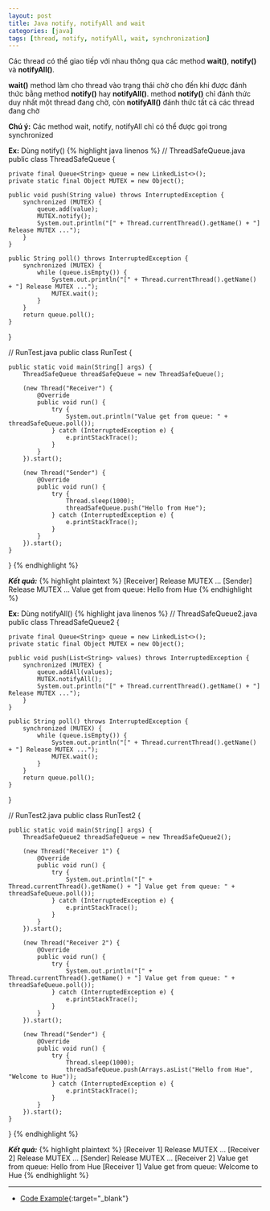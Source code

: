 ```yaml
---
layout: post
title: Java notify, notifyAll and wait
categories: [java]
tags: [thread, notify, notifyAll, wait, synchronization]
---
```


Các thread có thể giao tiếp với nhau thông qua các method **wait()**, **notify()** và **notifyAll()**.

**wait()** method làm cho thread vào trạng thái chờ cho đến khi được đánh thức bằng method **notify()** hay **notifyAll()**. method **notify()** chỉ đánh thức duy nhất một thread đang chờ, còn **notifyAll()** đánh thức tất cả các thread đang chờ

**Chú ý:** Các method wait, notify, notifyAll chỉ có thể được gọi trong synchronized

**Ex:** Dùng notify()
{% highlight java linenos %}
// ThreadSafeQueue.java
public class ThreadSafeQueue {

    private final Queue<String> queue = new LinkedList<>();
    private static final Object MUTEX = new Object();

    public void push(String value) throws InterruptedException {
        synchronized (MUTEX) {
            queue.add(value);
            MUTEX.notify();
            System.out.println("[" + Thread.currentThread().getName() + "] Release MUTEX ...");
        }
    }

    public String poll() throws InterruptedException {
        synchronized (MUTEX) {
            while (queue.isEmpty()) {
                System.out.println("[" + Thread.currentThread().getName() + "] Release MUTEX ...");
                MUTEX.wait();
            }
        }
        return queue.poll();
    }
}

// RunTest.java
public class RunTest {

    public static void main(String[] args) {
        ThreadSafeQueue threadSafeQueue = new ThreadSafeQueue();

        (new Thread("Receiver") {
            @Override
            public void run() {
                try {
                    System.out.println("Value get from queue: " + threadSafeQueue.poll());
                } catch (InterruptedException e) {
                    e.printStackTrace();
                }
            }
        }).start();

        (new Thread("Sender") {
            @Override
            public void run() {
                try {
                    Thread.sleep(1000);
                    threadSafeQueue.push("Hello from Hue");
                } catch (InterruptedException e) {
                    e.printStackTrace();
                }
            }
        }).start();
    }
}
{% endhighlight %}

***Kết quả:***
{% highlight plaintext %}
[Receiver] Release MUTEX ...
[Sender] Release MUTEX ...
Value get from queue: Hello from Hue
{% endhighlight %}

**Ex:** Dùng notifyAll()
{% highlight java linenos %}
// ThreadSafeQueue2.java
public class ThreadSafeQueue2 {

    private final Queue<String> queue = new LinkedList<>();
    private static final Object MUTEX = new Object();

    public void push(List<String> values) throws InterruptedException {
        synchronized (MUTEX) {
            queue.addAll(values);
            MUTEX.notifyAll();
            System.out.println("[" + Thread.currentThread().getName() + "] Release MUTEX ...");
        }
    }

    public String poll() throws InterruptedException {
        synchronized (MUTEX) {
            while (queue.isEmpty()) {
                System.out.println("[" + Thread.currentThread().getName() + "] Release MUTEX ...");
                MUTEX.wait();
            }
        }
        return queue.poll();
    }
}

// RunTest2.java
public class RunTest2 {

    public static void main(String[] args) {
        ThreadSafeQueue2 threadSafeQueue = new ThreadSafeQueue2();

        (new Thread("Receiver 1") {
            @Override
            public void run() {
                try {
                    System.out.println("[" + Thread.currentThread().getName() + "] Value get from queue: " + threadSafeQueue.poll());
                } catch (InterruptedException e) {
                    e.printStackTrace();
                }
            }
        }).start();

        (new Thread("Receiver 2") {
            @Override
            public void run() {
                try {
                    System.out.println("[" + Thread.currentThread().getName() + "] Value get from queue: " + threadSafeQueue.poll());
                } catch (InterruptedException e) {
                    e.printStackTrace();
                }
            }
        }).start();

        (new Thread("Sender") {
            @Override
            public void run() {
                try {
                    Thread.sleep(1000);
                    threadSafeQueue.push(Arrays.asList("Hello from Hue", "Welcome to Hue"));
                } catch (InterruptedException e) {
                    e.printStackTrace();
                }
            }
        }).start();
    }
}
{% endhighlight %}

***Kết quả:***
{% highlight plaintext %}
[Receiver 1] Release MUTEX ...
[Receiver 2] Release MUTEX ...
[Sender] Release MUTEX ...
[Receiver 2] Value get from queue: Hello from Hue
[Receiver 1] Value get from queue: Welcome to Hue
{% endhighlight %}

------
* [Code Example](https://github.com/jeptoong/learn-thread){:target="_blank"}